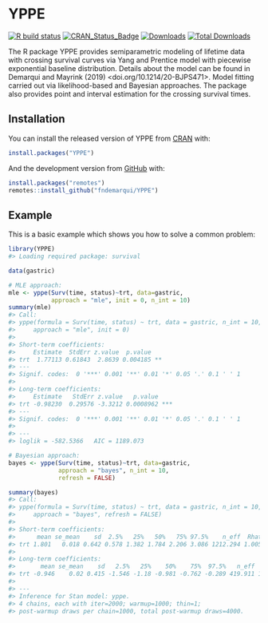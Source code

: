 
<!-- README.md is generated from README.Rmd. Please edit that file -->

# YPPE

<!-- badges: start -->

[![R build
status](https://github.com/fndemarqui/YPPE/workflows/R-CMD-check/badge.svg)](https://github.com/fndemarqui/YPPE/actions)
[![CRAN_Status_Badge](https://www.r-pkg.org/badges/version/YPPE)](https://cran.r-project.org/package=YPPE)
[![Downloads](https://cranlogs.r-pkg.org/badges/YPPE)](https://cran.r-project.org/package=YPPE)
[![Total
Downloads](https://cranlogs.r-pkg.org/badges/grand-total/YPPE?color=orange)](https://cran.r-project.org/package=YPPE)
<!-- badges: end -->

The R package YPPE provides semiparametric modeling of lifetime data
with crossing survival curves via Yang and Prentice model with piecewise
exponential baseline distribution. Details about the model can be found
in Demarqui and Mayrink (2019) \<doi.org/10.1214/20-BJPS471\>. Model
fitting carried out via likelihood-based and Bayesian approaches. The
package also provides point and interval estimation for the crossing
survival times.

## Installation

You can install the released version of YPPE from
[CRAN](https://CRAN.R-project.org) with:

``` r
install.packages("YPPE")
```

And the development version from [GitHub](https://github.com/) with:

``` r
install.packages("remotes")
remotes::install_github("fndemarqui/YPPE")
```

## Example

This is a basic example which shows you how to solve a common problem:

``` r
library(YPPE)
#> Loading required package: survival

data(gastric)

# MLE approach:
mle <- yppe(Surv(time, status)~trt, data=gastric, 
            approach = "mle", init = 0, n_int = 10)
summary(mle)
#> Call:
#> yppe(formula = Surv(time, status) ~ trt, data = gastric, n_int = 10, 
#>     approach = "mle", init = 0)
#> 
#> Short-term coefficients:
#>     Estimate  StdErr z.value  p.value   
#> trt  1.77113 0.61843  2.8639 0.004185 **
#> ---
#> Signif. codes:  0 '***' 0.001 '**' 0.01 '*' 0.05 '.' 0.1 ' ' 1
#> 
#> Long-term coefficients:
#>     Estimate   StdErr z.value   p.value    
#> trt -0.98230  0.29576 -3.3212 0.0008962 ***
#> ---
#> Signif. codes:  0 '***' 0.001 '**' 0.01 '*' 0.05 '.' 0.1 ' ' 1
#> 
#> --- 
#> loglik = -582.5366   AIC = 1189.073

# Bayesian approach:
bayes <- yppe(Surv(time, status)~trt, data=gastric, 
              approach = "bayes", n_int = 10, 
              refresh = FALSE)

summary(bayes)
#> Call:
#> yppe(formula = Surv(time, status) ~ trt, data = gastric, n_int = 10, 
#>     approach = "bayes", refresh = FALSE)
#> 
#> Short-term coefficients:
#>      mean se_mean    sd  2.5%   25%   50%   75% 97.5%    n_eff  Rhat
#> trt 1.801   0.018 0.642 0.578 1.382 1.784 2.206 3.086 1212.294 1.005
#> 
#> Long-term coefficients:
#>       mean se_mean    sd   2.5%   25%    50%    75%  97.5%   n_eff  Rhat
#> trt -0.946    0.02 0.415 -1.546 -1.18 -0.981 -0.762 -0.289 419.911 1.013
#> 
#> --- 
#> Inference for Stan model: yppe.
#> 4 chains, each with iter=2000; warmup=1000; thin=1; 
#> post-warmup draws per chain=1000, total post-warmup draws=4000.
```
